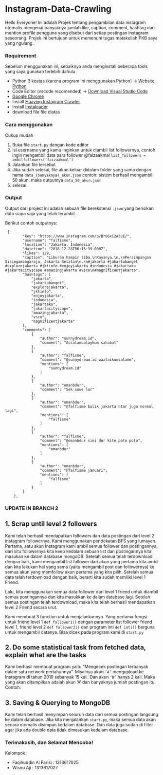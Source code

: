 # Instagram-Data-Crawling

Hello Everyone! Ini adalah Projek tentang pengambilan data instagram otomatis mengenai banyaknya jumlah like, caption, comment, hashtag dan mention profile pengguna yang disebut dari setiap postingan instagram seseorang. Projek ini bertujuan untuk memenuhi tugas matakuliah PKB saya yang ngulang.


### Requirement

Sebelum menggunakan ini, sebaiknya anda menginstall beberapa tools yang saya gunakan terlebih dahulu
- Python 3 keatas (karena program ini menggunakan Python) -> [Website Python](https://www.python.org/)
- Code Editor (vscode recomended) -> [Download Visual Studio Code](https://code.visualstudio.com/download)
- [Google Chrome](https://www.google.com/chrome/?brand=CHBD&gclid=Cj0KCQjwoebsBRCHARIsAC3JP0JeSMXX6dBnc07t6j64KK7l2VEml0kz_9F5W6Xmu3ZVaf4auB4gfVgaAkhkEALw_wcB&gclsrc=aw.ds) 
- Install [Huaying Instagram Crawler](https://github.com/huaying/instagram-crawler)
- Install [Instaloader](https://instaloader.github.io/)
- download file file diatas


### Cara menggunakan
Cukup mudah
1. Buka file ```start.py``` dengan kode editor
2. Isi username yang kamu inginkan untuk diambil list followernya, contoh ingin mengambil data para follower @faizaakmal ```list_followers = ambilfollowers('faizaakmal')``` 
3. Jalankan file tersebut
4. Jika sudah selesai, file akan keluar didalam folder yang sama dengan nama ```data_(banyaknya)_akun.json``` contoh: sistem berhasil mengambil 50 akun. maka outputnya ```data_50_akun.json```
5. selesai

### Output
Output dari project ini adalah sebuah file berekstensi ```.json``` yang berisikan data siapa saja yang telah terambil.

Berikut contoh outputnya:
```
 {
        "key": "https://www.instagram.com/p/Br66xC2A3JE/",
        "username": "falfisme",
        "location": "Jakarta, Indonesia",
        "datetime": "2018-12-28T06:15:39.000Z",
        "likes": 129,
        "caption": "Liburan hampir tiba.\nKayanya.\n.\nPersimpangan Sisingamangaraja, Jakarta Selatan\n.\n#jakarta #jakartabanget #explorejakarta #jktinfo #enjoyjakarta #indonesia #jakartaku #jakartacityscape #amazingjakarta #vsco\n#magnificentjakarta",
        "hashtags": [
            "jakarta",
            "jakartabanget",
            "explorejakarta",
            "jktinfo",
            "enjoyjakarta",
            "indonesia",
            "jakartaku",
            "jakartacityscape",
            "amazingjakarta",
            "vsco",
            "magnificentjakarta"
        ],
        "comments": [
            {
                "author": "sunnydream.id",
                "comment": "Assalamualaykum sahabat"
            },
            {
                "author": "falfisme",
                "comment": "@sunnydream.id waalaikumsalamm",
                "mentions": [
                    "sunnydream.id"
                ]
            },
            {
                "author": "omanbdur",
                "comment": "Sek suwe lur"
            },
            {
                "author": "omanbdur",
                "comment": "@falfisme balik jakarta ntar juga normal lagi",
                "mentions": [
                    "falfisme"
                ]
            },
            {
                "author": "falfisme",
                "comment": "@omanbdur sini dur kite poto poto",
                "mentions": [
                    "omanbdur"
                ]
            },
            {
                "author": "omanbdur",
                "comment": "@falfisme januari",
                "mentions": [
                    "falfisme"
                ]
            }
        ]
    },
```

### UPDATE IN BRANCH 2

## 1.	Scrap until level 2 followers

Kami telah berhasil mendapatkan followers dan data postingan dari level 2 instagram followernya. Kami menggunakan pendekatan BFS yang lumayan. Pertama, satu akun Instagram kami ambil semua follower dan postingannya, dari situ followernya kita keep kedalam sebuah list dan postingannya kita masukan ke dalam database mongoDB. Setelah semua telah terdownload dengan baik, kami mengambil list follower dari akun yang pertama kita ambil dan kita lakukan hal yang sama (yaitu mengambil post dan followernya) ke semua akun yang memfollow akun pertama yang kita pilih. Setelah semua data telah terdownload dengan baik, berarti kita sudah memiliki level 1 Friend.

Lalu, kita menggunakan semua data follower dari level 1 friend untuk diambil semua postingannya dan kita masukkan ke dalam database lagi. Setelah semua postingan telah terdownload, maka kita telah berhasil mendapatkan level 2 Friend secara urut.

Kami membuat 3 function untuk menjalankannya. Yang pertama fungsi untuk friend level 1 ```def follower1()``` dengan parameter list follower friend level 1, friend level 2 ```def follower2()``` dan program inti ```def inti()``` berguna untuk mengambil datanya. Bisa dicek pada program kami di ```start.py```

## 2.	Do some statistical task from fetched data, explain what are the tasks
Kami berhasil membuat program yaitu “Mengecek postingan terbanyak dalam satu network pertahunnya”. Misalnya akun ```‘A’``` mengupload ke Instagram di tahun 2019 sebanyak 15 kali. Dan akun ```‘B’``` hanya 2 kali. Maka yang akan ditampilkan adalah akun ‘A’ dan banyaknya jumlah postingan itu. Contoh:


 

## 3.	Saving & Querying to MongoDB
Kami telah berhasil menyimpan seluruh data dari semua postingan langsung ke dalam database. Jika kita menjalankan ```start.py```, maka semua data akan secara otomatis disimpan kedalam database. Dan data juga sudah di filter agar jika ada double data tidak dimasukan kedalam database.

### Terimakasih, dan Selamat Mencoba!

Kelompok :
- Faqihuddin Al Farisi : 1313617025
- Wisnu Aji : 1313617027

